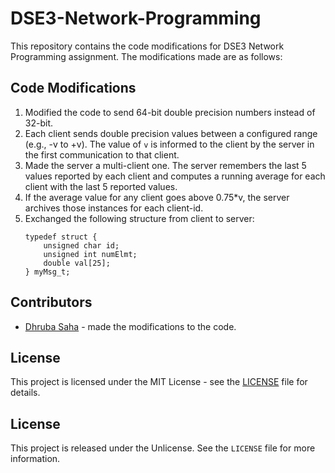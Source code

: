 # DSE3-Network-Programming

This repository contains the code modifications for DSE3 Network Programming assignment. The modifications made are as follows:

## Code Modifications
1. Modified the code to send 64-bit double precision numbers instead of 32-bit.
2. Each client sends double precision values between a configured range (e.g., -v to +v). The value of `v` is informed to the client by the server in the first communication to that client.
3. Made the server a multi-client one. The server remembers the last 5 values reported by each client and computes a running average for each client with the last 5 reported values.
4. If the average value for any client goes above 0.75*v, the server archives those instances for each client-id.
5. Exchanged the following structure from client to server:
    ```
    typedef struct {
        unsigned char id;
        unsigned int numElmt;
        double val[25];
    } myMsg_t;
    ```


## Contributors
- [Dhruba Saha](https://github.com/dhrubasaah08) - made the modifications to the code.

## License
This project is licensed under the MIT License - see the [LICENSE](LICENSE) file for details.


## License
This project is released under the Unlicense. See the `LICENSE` file for more information.
